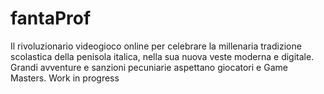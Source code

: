 # fantaProf
Il rivoluzionario videogioco online per celebrare la millenaria tradizione scolastica della penisola italica, nella sua nuova veste moderna e digitale.
Grandi avventure e sanzioni pecuniarie aspettano giocatori e Game Masters.
Work in progress